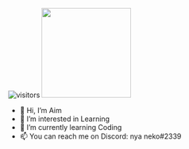 ![visitors](https://visitor-badge.glitch.me/badge?page_id=${Aim2339}.${your.repo.id})
<img height="180em" src="https://github-readme-stats.vercel.app/api?username=Aim2339&show_icons=true&hide_border=true&&count_private=true&include_all_commits=true" />


- 👋 Hi, I’m Aim
- 👀 I’m interested in Learning 
- 🌱 I’m currently learning Coding
- 📫 You can reach me on Discord: nya neko#2339

<!---
Aim2339/Aim2339 is a ✨ special ✨ repository because its `README.md` (this file) appears on your GitHub profile.
You can click the Preview link to take a look at your changes.
--->
